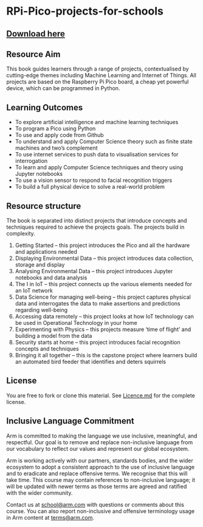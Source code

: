 # RPi-Pico-projects-for-schools

## [Download here](https://github.com/arm-university/Rpi-Pico-projects-for-schools/archive/refs/heads/main.zip)

## Resource Aim
This book guides learners through a range of projects, contextualised by cutting-edge themes including Machine Learning and Internet of Things. All projects are based on the Raspberry Pi Pico board, a cheap yet powerful device, which can be programmed in Python. 

## Learning Outcomes
- To explore artificial intelligence and machine learning techniques 
- To program a Pico using Python  
- To use and apply code from Github 
- To understand and apply Computer Science theory such as finite state machines and two’s complement 
- To use internet services to push data to visualisation services for interrogation  
- To learn and apply Computer Science techniques and theory using Jupyter notebooks 
- To use a vision sensor to respond to facial recognition triggers  
- To build a full physical device to solve a real-world problem 

## Resource structure
The book is separated into distinct projects that introduce concepts and techniques required to achieve the projects goals. The projects build in complexity. 

1. Getting Started  – this project introduces the Pico and all the hardware and applications needed  
2. Displaying Environmental Data – this project introduces data collection, storage and display 
3. Analysing Environmental Data – this project introduces Jupyter notebooks and data analysis  
4. The I in IoT – this project connects up the various elements needed for an IoT network 
5. Data Science for managing well-being – this project captures physical data and interrogates the data to make assertions and predictions regarding well-being 
6. Accessing data remotely – this project looks at how IoT technology can be used in Operational Technology in your home 
7. Experimenting with Physics – this projects measure ‘time of flight’ and building a model from the data 
8. Security starts at home – this project introduces facial recognition concepts and techniques
9. Bringing it all together – this is the capstone project where learners build an automated bird feeder that identifies and deters squirrels 

## License
You are free to fork or clone this material. See [Licence.md](https://github.com/arm-university/Rpi-Pico-projects-for-schools/blob/main/Licence.md "Title") for the complete license.

## Inclusive Language Commitment
Arm is committed to making the language we use inclusive, meaningful, and respectful. Our goal is to remove and replace non-inclusive language from our vocabulary to reflect our values and represent our global ecosystem.

Arm is working actively with our partners, standards bodies, and the wider ecosystem to adopt a consistent approach to the use of inclusive language and to eradicate and replace offensive terms. We recognise that this will take time. This course may contain references to non-inclusive language; it will be updated with newer terms as those terms are agreed and ratified with the wider community.

Contact us at school@arm.com with questions or comments about this course. You can also report non-inclusive and offensive terminology usage in Arm content at terms@arm.com.
